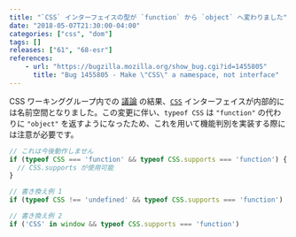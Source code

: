 ```yaml
---
title: "`CSS` インターフェイスの型が `function` から `object` へ変わりました"
date: "2018-05-07T21:30:00-04:00"
categories: ["css", "dom"]
tags: []
releases: ["61", "68-esr"]
references:
    - url: "https://bugzilla.mozilla.org/show_bug.cgi?id=1455805"
      title: "Bug 1455805 - Make \"CSS\" a namespace, not interface"
---
```

CSS ワーキンググループ内での [議論](https://github.com/w3c/csswg-drafts/pull/437) の結果、[`CSS`](https://developer.mozilla.org/docs/Web/API/CSS) インターフェイスが内部的には名前空間となりました。この変更に伴い、`typeof CSS` は `"function"` の代わりに `"object"` を返すようになったため、これを用いて機能判別を実装する際には注意が必要です。

```js
// これは今後動作しません
if (typeof CSS === 'function' && typeof CSS.supports === 'function') {
  // CSS.supports が使用可能
}

// 書き換え例 1
if (typeof CSS !== 'undefined' && typeof CSS.supports === 'function')

// 書き換え例 2
if ('CSS' in window && typeof CSS.supports === 'function')
```
